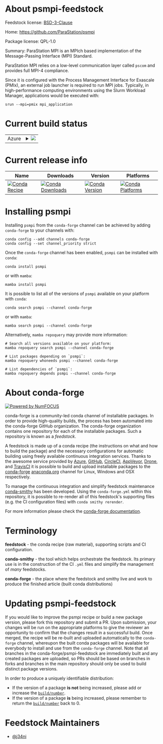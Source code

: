 About psmpi-feedstock
=====================

Feedstock license: [BSD-3-Clause](https://github.com/conda-forge/psmpi-feedstock/blob/main/LICENSE.txt)

Home: https://github.com/ParaStation/psmpi

Package license: QPL-1.0

Summary: ParaStation MPI is an MPIch based implementation of the Message-Passing Interface (MPI) Standard.

ParaStation MPI relies on a low-level communication layer called `pscom` and provides full MPI-4 compliance.

Since it is configured with the Process Management Interface for Exascale (PMIx), an external job launcher is
required to run MPI jobs. Typically, in high-performance computing environments using the Slurm Workload Manager,
applications would be executed with:

```
srun --mpi=pmix mpi_application
```


Current build status
====================


<table>
    
  <tr>
    <td>Azure</td>
    <td>
      <details>
        <summary>
          <a href="https://dev.azure.com/conda-forge/feedstock-builds/_build/latest?definitionId=24471&branchName=main">
            <img src="https://dev.azure.com/conda-forge/feedstock-builds/_apis/build/status/psmpi-feedstock?branchName=main">
          </a>
        </summary>
        <table>
          <thead><tr><th>Variant</th><th>Status</th></tr></thead>
          <tbody><tr>
              <td>linux_64</td>
              <td>
                <a href="https://dev.azure.com/conda-forge/feedstock-builds/_build/latest?definitionId=24471&branchName=main">
                  <img src="https://dev.azure.com/conda-forge/feedstock-builds/_apis/build/status/psmpi-feedstock?branchName=main&jobName=linux&configuration=linux%20linux_64_" alt="variant">
                </a>
              </td>
            </tr><tr>
              <td>linux_aarch64</td>
              <td>
                <a href="https://dev.azure.com/conda-forge/feedstock-builds/_build/latest?definitionId=24471&branchName=main">
                  <img src="https://dev.azure.com/conda-forge/feedstock-builds/_apis/build/status/psmpi-feedstock?branchName=main&jobName=linux&configuration=linux%20linux_aarch64_" alt="variant">
                </a>
              </td>
            </tr>
          </tbody>
        </table>
      </details>
    </td>
  </tr>
</table>

Current release info
====================

| Name | Downloads | Version | Platforms |
| --- | --- | --- | --- |
| [![Conda Recipe](https://img.shields.io/badge/recipe-psmpi-green.svg)](https://anaconda.org/conda-forge/psmpi) | [![Conda Downloads](https://img.shields.io/conda/dn/conda-forge/psmpi.svg)](https://anaconda.org/conda-forge/psmpi) | [![Conda Version](https://img.shields.io/conda/vn/conda-forge/psmpi.svg)](https://anaconda.org/conda-forge/psmpi) | [![Conda Platforms](https://img.shields.io/conda/pn/conda-forge/psmpi.svg)](https://anaconda.org/conda-forge/psmpi) |

Installing psmpi
================

Installing `psmpi` from the `conda-forge` channel can be achieved by adding `conda-forge` to your channels with:

```
conda config --add channels conda-forge
conda config --set channel_priority strict
```

Once the `conda-forge` channel has been enabled, `psmpi` can be installed with `conda`:

```
conda install psmpi
```

or with `mamba`:

```
mamba install psmpi
```

It is possible to list all of the versions of `psmpi` available on your platform with `conda`:

```
conda search psmpi --channel conda-forge
```

or with `mamba`:

```
mamba search psmpi --channel conda-forge
```

Alternatively, `mamba repoquery` may provide more information:

```
# Search all versions available on your platform:
mamba repoquery search psmpi --channel conda-forge

# List packages depending on `psmpi`:
mamba repoquery whoneeds psmpi --channel conda-forge

# List dependencies of `psmpi`:
mamba repoquery depends psmpi --channel conda-forge
```


About conda-forge
=================

[![Powered by
NumFOCUS](https://img.shields.io/badge/powered%20by-NumFOCUS-orange.svg?style=flat&colorA=E1523D&colorB=007D8A)](https://numfocus.org)

conda-forge is a community-led conda channel of installable packages.
In order to provide high-quality builds, the process has been automated into the
conda-forge GitHub organization. The conda-forge organization contains one repository
for each of the installable packages. Such a repository is known as a *feedstock*.

A feedstock is made up of a conda recipe (the instructions on what and how to build
the package) and the necessary configurations for automatic building using freely
available continuous integration services. Thanks to the awesome service provided by
[Azure](https://azure.microsoft.com/en-us/services/devops/), [GitHub](https://github.com/),
[CircleCI](https://circleci.com/), [AppVeyor](https://www.appveyor.com/),
[Drone](https://cloud.drone.io/welcome), and [TravisCI](https://travis-ci.com/)
it is possible to build and upload installable packages to the
[conda-forge](https://anaconda.org/conda-forge) [anaconda.org](https://anaconda.org/)
channel for Linux, Windows and OSX respectively.

To manage the continuous integration and simplify feedstock maintenance
[conda-smithy](https://github.com/conda-forge/conda-smithy) has been developed.
Using the ``conda-forge.yml`` within this repository, it is possible to re-render all of
this feedstock's supporting files (e.g. the CI configuration files) with ``conda smithy rerender``.

For more information please check the [conda-forge documentation](https://conda-forge.org/docs/).

Terminology
===========

**feedstock** - the conda recipe (raw material), supporting scripts and CI configuration.

**conda-smithy** - the tool which helps orchestrate the feedstock.
                   Its primary use is in the construction of the CI ``.yml`` files
                   and simplify the management of *many* feedstocks.

**conda-forge** - the place where the feedstock and smithy live and work to
                  produce the finished article (built conda distributions)


Updating psmpi-feedstock
========================

If you would like to improve the psmpi recipe or build a new
package version, please fork this repository and submit a PR. Upon submission,
your changes will be run on the appropriate platforms to give the reviewer an
opportunity to confirm that the changes result in a successful build. Once
merged, the recipe will be re-built and uploaded automatically to the
`conda-forge` channel, whereupon the built conda packages will be available for
everybody to install and use from the `conda-forge` channel.
Note that all branches in the conda-forge/psmpi-feedstock are
immediately built and any created packages are uploaded, so PRs should be based
on branches in forks and branches in the main repository should only be used to
build distinct package versions.

In order to produce a uniquely identifiable distribution:
 * If the version of a package **is not** being increased, please add or increase
   the [``build/number``](https://docs.conda.io/projects/conda-build/en/latest/resources/define-metadata.html#build-number-and-string).
 * If the version of a package **is** being increased, please remember to return
   the [``build/number``](https://docs.conda.io/projects/conda-build/en/latest/resources/define-metadata.html#build-number-and-string)
   back to 0.

Feedstock Maintainers
=====================

* [@j34ni](https://github.com/j34ni/)

